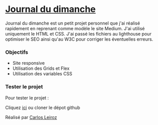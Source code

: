 # [Journal du dimanche](https://karlito14.github.io/journalDuDimanche/)

Journal du dimanche est un petit projet personnel que j'ai réalisé rapidement en reprenant comme modèle le site Medium. J'ai utilisé uniquement le HTML et CSS.
J'ai passé les fichiers au lighthouse pour optimiser le SEO ainsi qu'au W3C pour corriger les éventuelles erreurs.

### Objectifs

- Site responsive
- Utilisation des Grids et Flex
- Utilisation des variables CSS

### Tester le projet

Pour tester le projet :

Cliquez [ici](https://karlito14.github.io/journalDuDimanche/) ou cloner le dépot github

Réalisé par [Carlos Leiroz](https://www.linkedin.com/in/carlos-leiroz/)